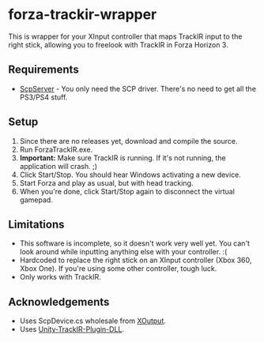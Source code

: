 # forza-trackir-wrapper

This is wrapper for your XInput controller that maps TrackIR input to the right stick,
allowing you to freelook with TrackIR in Forza Horizon 3.

## Requirements

* [ScpServer](https://github.com/nefarius/ScpToolkit) - You only need the SCP driver. There's no need to get all the PS3/PS4 stuff.

## Setup

1. Since there are no releases yet, download and compile the source.
2. Run ForzaTrackIR.exe.
3. **Important:** Make sure TrackIR is running. If it's not running, the application will crash. ;)
4. Click Start/Stop. You should hear Windows activating a new device.
5. Start Forza and play as usual, but with head tracking.
6. When you're done, click Start/Stop again to disconnect the virtual gamepad.

## Limitations

* This software is incomplete, so it doesn't work very well yet. You can't look around while inputting anything else with your controller. :(
* Hardcoded to replace the right stick on an XInput controller (Xbox 360, Xbox One). If you're using some other controller, tough luck.
* Only works with TrackIR.

## Acknowledgements

* Uses ScpDevice.cs wholesale from [XOutput](https://github.com/Stents-/XOutput).
* Uses [Unity-TrackIR-Plugin-DLL](https://github.com/medsouz/Unity-TrackIR-Plugin-DLL).
